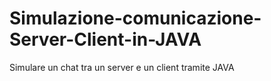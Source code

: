 # Simulazione-comunicazione-Server-Client-in-JAVA
Simulare un chat tra un server e un client tramite JAVA
